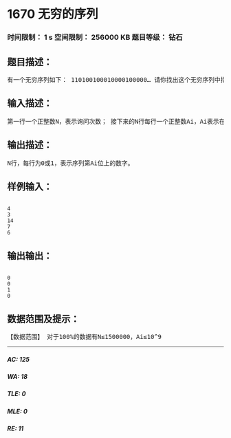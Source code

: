 # 1670 无穷的序列   
### 时间限制： 1 s     空间限制： 256000 KB     题目等级： 钻石  
## 题目描述：  

<pre>
有一个无穷序列如下： 110100100010000100000… 请你找出这个无穷序列中指定位置上的数字
</pre>
  
  
## 输入描述：  

<pre>
第一行一个正整数N，表示询问次数； 接下来的N行每行一个正整数Ai，Ai表示在序列中的位置。
</pre>
  
  
## 输出描述：  

<pre>
N行，每行为0或1，表示序列第Ai位上的数字。 
</pre>
  
  
## 样例输入：  

<pre><code>
4
3
14
7
6
</code></pre>
  
  
## 输出输出：  

<pre><code>
0
0
1
0
</code></pre>
  
  
## 数据范围及提示：  

<pre>
【数据范围】 对于100%的数据有N≤1500000，Ai≤10^9
</pre>
  
  
***  

##### AC: 125  
##### WA: 18  
##### TLE: 0  
##### MLE: 0  
##### RE: 11  
